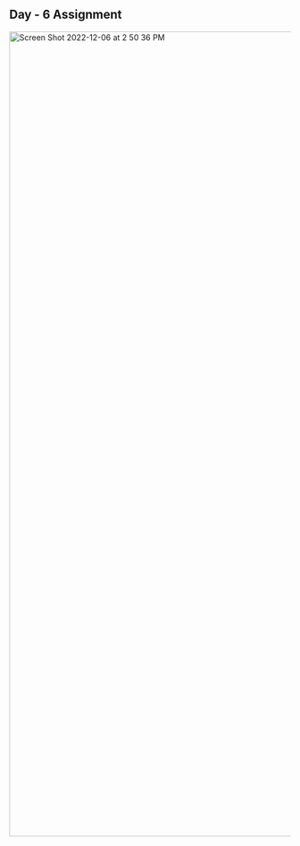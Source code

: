 ## Day - 6 Assignment

<img width="1440" alt="Screen Shot 2022-12-06 at 2 50 36 PM" src="https://user-images.githubusercontent.com/34391629/205871086-14752754-f0b5-4e56-b9f9-fbb1a3bf90b5.png">
